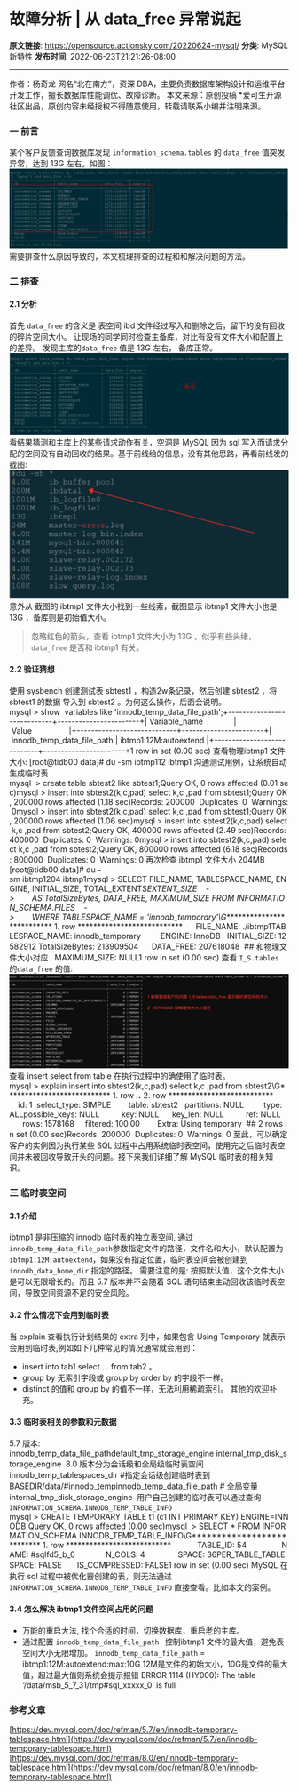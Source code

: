 # 故障分析 | 从 data_free 异常说起

**原文链接**: https://opensource.actionsky.com/20220624-mysql/
**分类**: MySQL 新特性
**发布时间**: 2022-06-23T21:21:26-08:00

---

作者：杨奇龙
网名“北在南方”，资深 DBA，主要负责数据库架构设计和运维平台开发工作，擅长数据库性能调优、故障诊断。
本文来源：原创投稿
*爱可生开源社区出品，原创内容未经授权不得随意使用，转载请联系小编并注明来源。
### 一 前言
某个客户反馈查询数据库发现  `information_schema.tables` 的 `data_free` 值突发异常，达到 13G 左右。如图：
![](.img/7a8a7fe6.png)
需要排查什么原因导致的，本文梳理排查的过程和和解决问题的方法。
### 二 排查
#### 2.1  分析
首先  `data_free` 的含义是 表空间 ibd 文件经过写入和删除之后，留下的没有回收的碎片空间大小。
让现场的同学同时检查主备库，对比有没有文件大小和配置上的差异。 发现主库的`data_free` 值是 13G 左右， 备库正常。
![](.img/338748d3.png)
看结果猜测和主库上的某些请求动作有关，空洞是 MySQL 因为 sql  写入而请求分配的空间没有自动回收的结果。基于前线给的信息，没有其他思路，再看前线发的截图:
![](.img/f0398f34.jpg)
意外从 截图的 ibtmp1 文件大小找到一些线索，截图显示 ibtmp1 文件大小也是 13G ，备库则是初始值大小。
> 忽略红色的箭头，查看 ibtmp1 文件大小为 13G ，似乎有些头绪，`data_free` 是否和 ibtmp1 有关。
#### 2.2 验证猜想
使用 sysbench 创建测试表 sbtest1 ，构造2w条记录，然后创建 sbtest2 ，将 sbtest1 的数据 导入到 sbtest2 。为何这么操作，后面会说明。
mysql > show  variables like 'innodb_temp_data_file_path';+----------------------------+-----------------------+| Variable_name              | Value                 |+----------------------------+-----------------------+| innodb_temp_data_file_path | ibtmp1:12M:autoextend |+----------------------------+-----------------------+1 row in set (0.00 sec)
查看物理ibtmp1 文件大小:
[root@tidb00 data]# du -sm ibtmp112 ibtmp1
沟通测试用例，让系统自动生成临时表
mysql  > create table sbtest2 like sbtest1;Query OK, 0 rows affected (0.01 sec)mysql > insert into sbtest2(k,c,pad) select k,c ,pad from sbtest1;Query OK, 200000 rows affected (1.18 sec)Records: 200000  Duplicates: 0  Warnings: 0mysql > insert into sbtest2(k,c,pad) select k,c ,pad from sbtest1;Query OK, 200000 rows affected (1.06 sec)mysql > insert into sbtest2(k,c,pad) select k,c ,pad from sbtest2;Query OK, 400000 rows affected (2.49 sec)Records: 400000  Duplicates: 0  Warnings: 0mysql > insert into sbtest2(k,c,pad) select k,c ,pad from sbtest2;Query OK, 800000 rows affected (6.18 sec)Records: 800000  Duplicates: 0  Warnings: 0
再次检查 ibtmp1 文件大小 204MB
[root@tidb00 data]# du -sm ibtmp1204 ibtmp1mysql > SELECT FILE_NAME, TABLESPACE_NAME, ENGINE, INITIAL_SIZE, TOTAL_EXTENTS*EXTENT_SIZE    ->        AS TotalSizeBytes, DATA_FREE, MAXIMUM_SIZE FROM INFORMATION_SCHEMA.FILES    ->        WHERE TABLESPACE_NAME = 'innodb_temporary'\G*************************** 1. row ***************************      FILE_NAME: ./ibtmp1TABLESPACE_NAME: innodb_temporary         ENGINE: InnoDB   INITIAL_SIZE: 12582912 TotalSizeBytes: 213909504      DATA_FREE: 207618048  ## 和物理文件大小对应   MAXIMUM_SIZE: NULL1 row in set (0.00 sec)
查看 `I_S.tables` 的`data_free` 的值:
![](.img/d0e3dcbd.jpg)
查看  insert select from table 在执行过程中的确使用了临时表。
mysql > explain insert into sbtest2(k,c,pad) select k,c ,pad from sbtest2\G*************************** 1. row ***************************..*************************** 2. row ***************************           id: 1  select_type: SIMPLE        table: sbtest2   partitions: NULL         type: ALLpossible_keys: NULL          key: NULL      key_len: NULL          ref: NULL         rows: 1578168     filtered: 100.00        Extra: Using temporary  ## 2 rows in set (0.00 sec)Records: 200000  Duplicates: 0  Warnings: 0
至此，可以确定客户的实例因为执行某些 SQL 过程中占用系统临时表空间，使用完之后临时表空间并未被回收导致开头的问题。接下来我们详细了解  MySQL 临时表的相关知识。
### 三 临时表空间
#### 3.1 介绍
ibtmp1 是非压缩的 innodb 临时表的独立表空间, 通过 `innodb_temp_data_file_path`参数指定文件的路径，文件名和大小，默认配置为`ibtmp1:12M:autoextend`，如果没有指定位置，临时表空间会被创建到`innodb_data_home_dir` 指定的路径。
需要注意的是: 按照默认值，这个文件大小是可以无限增长的。而且 5.7 版本并不会随着 SQL 语句结束主动回收该临时表空间，导致空间资源不足的安全风险。
#### 3.2 什么情况下会用到临时表
当 explain 查看执行计划结果的 extra 列中，如果包含 Using Temporary 就表示会用到临时表,例如如下几种常见的情况通常就会用到：
- insert into tab1  select &#8230;  from tab2 。
- group by 无索引字段或 group by  order by 的字段不一样。
- distinct 的值和 group by 的值不一样，无法利用稀疏索引。
其他的欢迎补充。
#### 3.3 临时表相关的参数和元数据
5.7 版本:
innodb_temp_data_file_pathdefault_tmp_storage_engine internal_tmp_disk_storage_engine 
8.0 版本分为会话级和全局级临时表空间
innodb_temp_tablespaces_dir #指定会话级创建临时表到BASEDIR/data/#innodb_tempinnodb_temp_data_file_path # 全局变量internal_tmp_disk_storage_engine 
用户自己创建的临时表可以通过查询 `INFORMATION_SCHEMA.INNODB_TEMP_TABLE_INFO`
mysql > CREATE TEMPORARY TABLE t1 (c1 INT PRIMARY KEY) ENGINE=INNODB;Query OK, 0 rows affected (0.00 sec)mysql  > SELECT * FROM INFORMATION_SCHEMA.INNODB_TEMP_TABLE_INFO\G*************************** 1. row ***************************            TABLE_ID: 54                NAME: #sqlfd5_b_0              N_COLS: 4               SPACE: 36PER_TABLE_TABLESPACE: FALSE       IS_COMPRESSED: FALSE1 row in set (0.00 sec)
MySQL 在执行 sql 过程中被优化器创建的表，则无法通过 `INFORMATION_SCHEMA.INNODB_TEMP_TABLE_INFO` 直接查看。比如本文的案例。
#### 3.4 怎么解决 ibtmp1 文件空间占用的问题
- 万能的重启大法, 找个合适的时间，切换数据库，重启老的主库。
- 通过配置  `innodb_temp_data_file_path ` 控制ibtmp1 文件的最大值，避免表空间大小无限增加。
`innodb_temp_data_file_path` = ibtmp1:12M:autoextend:max:10G
12M是文件的初始大小，10G是文件的最大值，超过最大值则系统会提示报错
ERROR 1114 (HY000): The table &#8216;/data/msb_5_7_31/tmp#sql_xxxxx_0&#8217; is full
### 参考文章
[https://dev.mysql.com/doc/refman/5.7/en/innodb-temporary-tablespace.html](https://dev.mysql.com/doc/refman/5.7/en/innodb-temporary-tablespace.html)
[https://dev.mysql.com/doc/refman/8.0/en/innodb-temporary-tablespace.html](https://dev.mysql.com/doc/refman/8.0/en/innodb-temporary-tablespace.html)